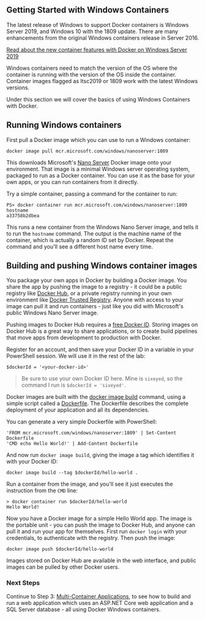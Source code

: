 ## Getting Started with Windows Containers

The latest release of Windows to support Docker containers is Windows Server 2019, and Windows 10 with the 1809 update. There are many enhancements from the original Windows containers release in Server 2016.

[Read about the new container features with Docker on Windows Server 2019](https://blog.docker.com/2019/01/announcing-support-for-windows-server-2019-within-docker-enterprise/)

Windows containers need to match the version of the OS where the container is running with the version of the OS inside the container. Container images flagged as ltsc2019 or 1809 work with the latest Windows versions.


Under this section we will cover the basics of using Windows Containers with Docker.

## Running Windows containers

First pull a Docker image which you can use to run a Windows container:

```
docker image pull mcr.microsoft.com/windows/nanoserver:1809
```

This downloads Microsoft's [Nano Server](https://hub.docker.com/_/microsoft-windows-nanoserver) Docker image onto your environment. That image is a minimal Windows server operating system, packaged to run as a Docker container. You can use it as the base for your own apps, or you can run containers from it directly.

Try a simple container, passing a command for the container to run:

```
PS> docker container run mcr.microsoft.com/windows/nanoserver:1809 hostname
a33758b2dbea
```

This runs a new container from the Windows Nano Server image, and tells it to run the `hostname` command. The output is the machine name of the container, which is actually a random ID set by Docker. Repeat the command and you'll see a different host name every time.

## Building and pushing Windows container images

You package your own apps in Docker by building a Docker image. You share the app by pushing the image to a registry - it could be a public registry like [Docker Hub](https://hub.docker.com), or a private registry running in your own environment like [Docker Trusted Registry](https://docs.docker.com/ee/dtr/). Anyone with access to your image can pull it and run containers - just like you did with Microsoft's public Windows Nano Server image.

Pushing images to Docker Hub requires a [free Docker ID](https://hub.docker.com/ "Click to create a Docker ID"). Storing images on Docker Hub is a great way to share applications, or to create build pipelines that move apps from development to production with Docker.

Register for an account, and then save your Docker ID in a variable in your PowerShell session. We will use it in the rest of the lab:

```
$dockerId = '<your-docker-id>'
```

> Be sure to use your own Docker ID here. Mine is `sixeyed`, so the command I run is `$dockerId = 'sixeyed'`.

Docker images are built with the [docker image build](https://docs.docker.com/engine/reference/commandline/image_build/ "docker image build reference") command, using a simple script called a [Dockerfile](https://docs.docker.com/engine/reference/builder/ "Dockerfile reference"). The Dockerfile describes the complete deployment of your application and all its dependencies.

You can generate a very simple Dockerfile with PowerShell:

```
'FROM mcr.microsoft.com/windows/nanoserver:1809' | Set-Content Dockerfile
'CMD echo Hello World!' | Add-Content Dockerfile
```

And now run `docker image build`, giving the image a tag which identifies it with your Docker ID:

```
docker image build --tag $dockerId/hello-world .
```

Run a container from the image, and you'll see it just executes the instruction from the `CMD` line:

```
> docker container run $dockerId/hello-world
Hello World!
```

Now you have a Docker image for a simple Hello World app. The image is the portable unit - you can push the image to Docker Hub, and anyone can pull it and run your app for themselves. First run `docker login` with your credentials, to authenticate with the registry. Then push the image:

```
docker image push $dockerId/hello-world
```

Images stored on Docker Hub are available in the web interface, and public images can be pulled by other Docker users.

### Next Steps

Continue to Step 3: [Multi-Container Applications](MultiContainerApp.md "Multi-Container Applications"), to see how to build and run a web application which uses an ASP.NET Core web application and a SQL Server database - all using Docker Windows containers.
